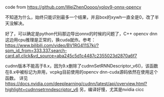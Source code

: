 code from https://github.com/WeiZhenOoooo/yolov9-onnx-opencv

不知道为什么，始终只能识别最多一个结果，并且box的xywh一直全是0，改了半天没解决。

好了，可以确定是python代码那边导出onnx的时候的问题了，C++ opencv dnn这边用cpu推理是正常的，换cuda就炸。参考：https://www.bilibili.com/video/BV1RG411S7kj/?spm_id_from=333.337.search-card.all.click&vd_source=aba245c5d1c4487c2355023d2870a6f7

cudnn版本不能高于8.x，因为9.x删除了cudnnSetRNNDescriptor_v6()，该函数在8.x中被标记为弃用，vcpkg目前使用的opencv dnn-cuda源码依然在使用这个函数。
详见 https://docs.nvidia.com/deeplearning/cudnn/latest/api/overview.html?highlight=cudnnsetrnndescriptor_v6
另，编译好慢，尤其是nvidia cicc